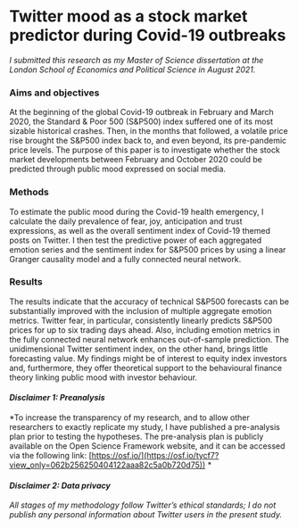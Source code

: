 # Twitter mood as a stock market predictor during Covid-19 outbreaks

*I submitted this research as my Master of Science dissertation at the London School of Economics and Political Science in August 2021.*

### Aims and objectives

At the beginning of the global Covid-19 outbreak in February and March 2020, the Standard & Poor 500 (S&P500) index suffered one of its most sizable historical crashes. Then, in the months that followed, a volatile price rise brought the S&P500 index back to, and even beyond, its pre-pandemic price levels. The purpose of this paper is to investigate whether the stock market developments between February and October 2020 could be predicted through public mood expressed on social media. 
  
### Methods

To estimate the public mood during the Covid-19 health emergency, I calculate the daily prevalence of fear, joy, anticipation and trust expressions, as well as the overall sentiment index of Covid-19 themed posts on Twitter. I then test the predictive power of each aggregated emotion series and the sentiment index for S&P500 prices by using a linear Granger causality model and a fully connected neural network. 

### Results

The results indicate that the accuracy of technical S&P500 forecasts can be substantially improved with the inclusion of multiple aggregate emotion metrics. Twitter fear, in particular, consistently linearly predicts S&P500 prices for up to six trading days ahead. Also, including emotion metrics in the fully connected neural network enhances out-of-sample prediction. The unidimensional Twitter sentiment index, on the other hand, brings little forecasting value. My findings might be of interest to equity index investors and, furthermore, they offer theoretical support to the behavioural finance theory linking public mood with investor behaviour.

#### *Disclaimer 1: Preanalysis*
*To increase the transparency of my research, and to allow other researchers to exactly replicate my study, I have published a pre-analysis plan prior to testing the hypotheses. The pre-analysis plan is publicly available on the Open Science Framework website, and it can be accessed via the following link: [https://osf.io/](https://osf.io/tycf7?view_only=062b256250404122aaa82c5a0b720d75)) *

#### *Disclaimer 2: Data privacy*
*All stages of my methodology follow Twitter’s ethical standards; I do not publish any personal information about Twitter users in the present study.*
